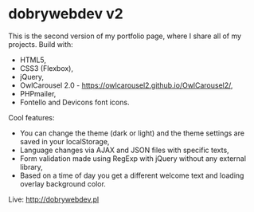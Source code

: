 # dobrywebdev v2

This is the second version of my portfolio page, where I share all of my projects.
Build with:
- HTML5,
- CSS3 (Flexbox),
- jQuery,
- OwlCarousel 2.0 - https://owlcarousel2.github.io/OwlCarousel2/,
- PHPmailer,
- Fontello and Devicons font icons.

Cool features:
- You can change the theme (dark or light) and the theme settings are saved in your localStorage,
- Language changes via AJAX and JSON files with specific texts,
- Form validation made using RegExp with jQuery without any external library,
- Based on a time of day you get a different welcome text and loading overlay background color.

Live: http://dobrywebdev.pl
